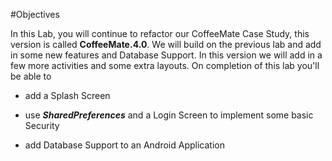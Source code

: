 #Objectives

In this Lab, you will continue to refactor our CoffeeMate Case Study, this version is called <b>CoffeeMate.4.0</b>. We will build on the previous lab and add in some new features and Database Support. In this version we will add in a few more activities and some extra layouts. On completion of this lab you'll be able to 
 
- add a Splash Screen

- use <i><b>SharedPreferences</b></i> and a Login Screen to implement some basic Security

- add Database Support to an Android Application